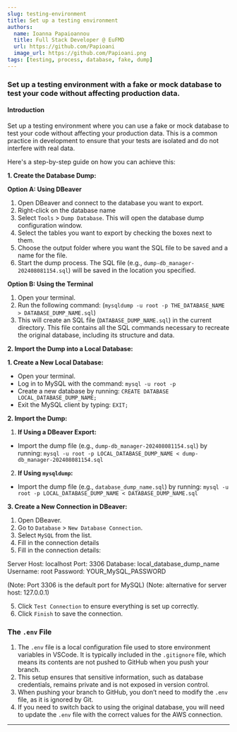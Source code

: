 ```yaml
---
slug: testing-environment
title: Set up a testing environment
authors:
  name: Ioanna Papaioannou
  title: Full Stack Developer @ EuFMD
  url: https://github.com/Papioani
  image_url: https://github.com/Papioani.png
tags: [testing, process, database, fake, dump]
---
```


### Set up a testing environment with a fake or mock database to test your code without affecting production data.

#### Introduction

Set up a testing environment where you can use a fake or mock database to test your code without affecting your production data. This is a common practice in development to ensure that your tests are isolated and do not interfere with real data.

Here's a step-by-step guide on how you can achieve this:

**1. Create the Database Dump:**

**Option A: Using DBeaver**

1.  Open DBeaver and connect to the database you want to export.
2.  Right-click on the database name
3.  Select `Tools` > `Dump Database`. This will open the database dump configuration window.
4.  Select the tables you want to export by checking the boxes next to them.
5.  Choose the output folder where you want the SQL file to be saved and a name for the file.
6.  Start the dump process. The SQL file (e.g., `dump-db_manager-202408081154.sql`) will be saved in the location you specified.

**Option B: Using the Terminal**

1.  Open your terminal.
2.  Run the following command: (`mysqldump -u root -p THE_DATABASE_NAME > DATABASE_DUMP_NAME.sql`)
3.  This will create an SQL file (`DATABASE_DUMP_NAME.sql`) in the current directory. This file contains all the SQL commands necessary to recreate the original database, including its structure and data.

**2. Import the Dump into a Local Database:**

**1. Create a New Local Database:**

- Open your terminal.
- Log in to MySQL with the command: `mysql -u root -p`
- Create a new database by running: `CREATE DATABASE LOCAL_DATABASE_DUMP_NAME;`
- Exit the MySQL client by typing: `EXIT;`

**2. Import the Dump:**

1.  **If Using a DBeaver Export:**

- Import the dump file (e.g., `dump-db_manager-202408081154.sql`) by running: `mysql -u root -p LOCAL_DATABASE_DUMP_NAME < dump-db_manager-202408081154.sql`

2.  **If Using `mysqldump`:**

- Import the dump file (e.g., `database_dump_name.sql`) by running: `mysql -u root -p LOCAL_DATABASE_DUMP_NAME < DATABASE_DUMP_NAME.sql`

**3. Create a New Connection in DBeaver:**

1.  Open DBeaver.
2.  Go to `Database` > `New Database Connection`.
3.  Select `MySQL` from the list.
4.  Fill in the connection details
5.  Fill in the connection details:

Server Host: localhost
Port: 3306
Database: local_database_dump_name
Username: root
Password: YOUR_MySQL_PASSWORD

(Note: Port 3306 is the default port for MySQL)
(Note: alternative for server host: 127.0.0.1)

5.  Click `Test Connection` to ensure everything is set up correctly.
6.  Click `Finish` to save the connection.

### **The `.env` File**

1.  The `.env` file is a local configuration file used to store environment variables in VSCode. It is typically included in the `.gitignore` file, which means its contents are not pushed to GitHub when you push your branch.
2.  This setup ensures that sensitive information, such as database credentials, remains private and is not exposed in version control.
3.  When pushing your branch to GitHub, you don’t need to modify the `.env` file, as it is ignored by Git.
4.  If you need to switch back to using the original database, you will need to update the `.env` file with the correct values for the AWS connection.

---
